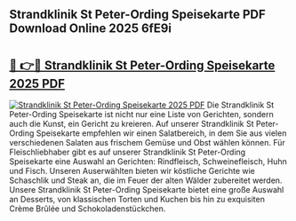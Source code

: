 ## Strandklinik St Peter-Ording Speisekarte PDF Download Online 2025 6fE9i

# <h2><a href="http://gcdo4it.nevu.top/?p=Strandklinik+St+Peter-Ording+Speisekarte">🔗 👉🔴 Strandklinik St Peter-Ording Speisekarte 2025 PDF</a></h2>

[![Strandklinik St Peter-Ording Speisekarte 2025 PDF](https://i.imgur.com/dBaPXMq.png)](http://gcdo4it.nevu.top/?p=Strandklinik+St+Peter-Ording+Speisekarte)
Die Strandklinik St Peter-Ording Speisekarte ist nicht nur eine Liste von Gerichten, sondern auch die Kunst, ein Gericht zu kreieren. Auf unserer Strandklinik St Peter-Ording Speisekarte empfehlen wir einen Salatbereich, in dem Sie aus vielen verschiedenen Salaten aus frischem Gemüse und Obst wählen können. Für Fleischliebhaber gibt es auf unserer Strandklinik St Peter-Ording Speisekarte eine Auswahl an Gerichten: Rindfleisch, Schweinefleisch, Huhn und Fisch. Unseren Auserwählten bieten wir köstliche Gerichte wie Schaschlik und Steak an, die im Feuer der alten Wälder zubereitet werden. Unsere Strandklinik St Peter-Ording Speisekarte bietet eine große Auswahl an Desserts, von klassischen Torten und Kuchen bis hin zu exquisiten Crème Brûlée und Schokoladenstückchen.
